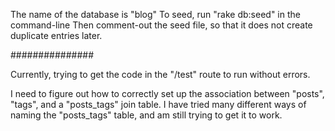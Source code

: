 The name of the database is "blog"
To seed, run "rake db:seed" in the command-line
Then comment-out the seed file, so that it does not create duplicate entries later.

###############

Currently, trying to get the code in the "/test" route to run without errors.

I need to figure out how to correctly set up the association between "posts", "tags", and a "posts_tags" join table. I have tried many different ways of naming the "posts_tags" table, and am still trying to get it to work.
